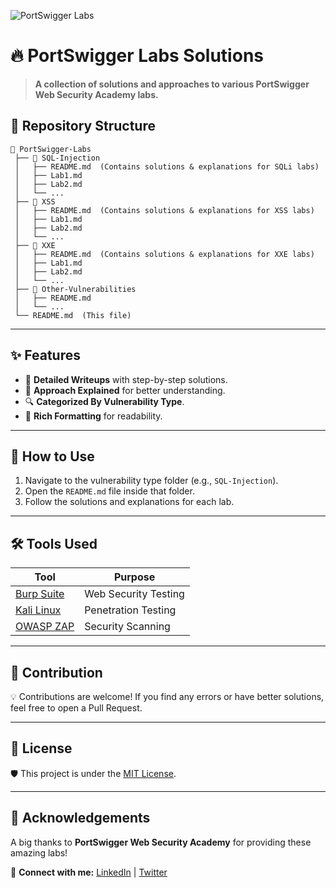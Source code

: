 ![PortSwigger Labs](https://img.shields.io/badge/PortSwigger-Labs-orange?style=for-the-badge&logo=security)

# 🔥 PortSwigger Labs Solutions

> **A collection of solutions and approaches to various PortSwigger Web Security Academy labs.**

## 📌 Repository Structure

```
📂 PortSwigger-Labs
 ├── 📂 SQL-Injection
 │   ├── README.md  (Contains solutions & explanations for SQLi labs)
 │   ├── Lab1.md
 │   ├── Lab2.md
 │   └── ...
 ├── 📂 XSS
 │   ├── README.md  (Contains solutions & explanations for XSS labs)
 │   ├── Lab1.md
 │   ├── Lab2.md
 │   └── ...
 ├── 📂 XXE
 │   ├── README.md  (Contains solutions & explanations for XXE labs)
 │   ├── Lab1.md
 │   ├── Lab2.md
 │   └── ...
 ├── 📂 Other-Vulnerabilities
 │   ├── README.md
 │   └── ...
 └── README.md  (This file)
```

---

## ✨ Features

- 📖 **Detailed Writeups** with step-by-step solutions.
- 🎯 **Approach Explained** for better understanding.
- 🔍 **Categorized By Vulnerability Type**.
- 🎨 **Rich Formatting** for readability.

---

## 🚀 How to Use

1. Navigate to the vulnerability type folder (e.g., `SQL-Injection`).
2. Open the `README.md` file inside that folder.
3. Follow the solutions and explanations for each lab.

---

## 🛠️ Tools Used

| Tool  | Purpose |
|--------|-----------|
| [Burp Suite](https://portswigger.net/burp) | Web Security Testing |
| [Kali Linux](https://www.kali.org/) | Penetration Testing |
| [OWASP ZAP](https://www.zaproxy.org/) | Security Scanning |

---

## 🎯 Contribution

💡 Contributions are welcome! If you find any errors or have better solutions, feel free to open a Pull Request.

---

## 📜 License

🛡️ This project is under the [MIT License](LICENSE).

---

## 🌟 Acknowledgements

A big thanks to **PortSwigger Web Security Academy** for providing these amazing labs!

📩 **Connect with me:** [LinkedIn](https://www.linkedin.com/in/amarshindhe/) | [Twitter](https://x.com/amrshindhe)
